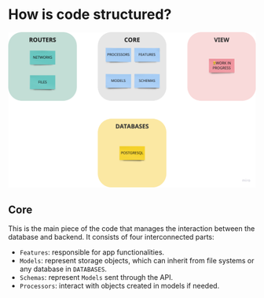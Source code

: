 # How is code structured?
![Arquitecture diagram](../images/CodeArchitecture.png)

## Core
This is the main piece of the code that manages the interaction between the database and backend. It consists of four interconnected parts:

- `Features`: responsible for app functionalities. 
- `Models`: represent storage objects, which can inherit from file systems or any database in `DATABASES`. 
- `Schemas`: represent `Models` sent through the API.
- `Processors`: interact with objects created in models if needed.